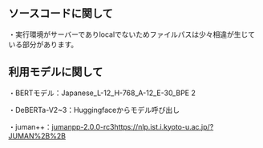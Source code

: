 ## ソースコードに関して
・実行環境がサーバーでありlocalでないためファイルパスは少々相違が生じている部分があります。
## 利用モデルに関して
・BERTモデル：Japanese_L-12_H-768_A-12_E-30_BPE 2

・DeBERTa-V2~3：Huggingfaceからモデル呼び出し

・juman++：[jumanpp-2.0.0-rc3](https://nlp.ist.i.kyoto-u.ac.jp/?JUMAN%2B%2B)https://nlp.ist.i.kyoto-u.ac.jp/?JUMAN%2B%2B


